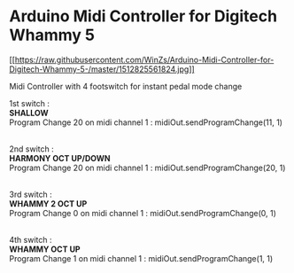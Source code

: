 # Arduino Midi Controller for Digitech Whammy 5

[[https://raw.githubusercontent.com/WinZs/Arduino-Midi-Controller-for-Digitech-Whammy-5-/master/1512825561824.jpg]]

Midi Controller with 4 footswitch for instant pedal mode change

1st switch :<br /> 
**SHALLOW**<br /> 
Program Change 20 on midi channel 1 : midiOut.sendProgramChange(11, 1)<br /><br />

2nd switch :<br />
**HARMONY OCT UP/DOWN** <br />
Program Change 20 on midi channel 1 : midiOut.sendProgramChange(20, 1)<br /><br />

3rd switch :<br />
**WHAMMY 2 OCT UP** <br />
Program Change 0 on midi channel 1 : midiOut.sendProgramChange(0, 1)<br /><br />

4th switch :<br />
**WHAMMY OCT UP**<br /> 
Program Change 1 on midi channel 1 : midiOut.sendProgramChange(1, 1)<br />
